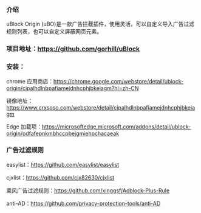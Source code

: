 ### 介绍

uBlock Origin (uBO)是一款广告拦截插件，使用灵活，可以自定义导入广告过滤规则列表，也可以自定义屏蔽网页元素。

### 项目地址：https://github.com/gorhill/uBlock

### 安装：

chrome 应用商店：https://chrome.google.com/webstore/detail/ublock-origin/cjpalhdlnbpafiamejdnhcphjbkeiagm?hl=zh-CN

镜像地址：https://www.crxsoso.com/webstore/detail/cjpalhdlnbpafiamejdnhcphjbkeiagm

Edge 加载项：https://microsoftedge.microsoft.com/addons/detail/ublock-origin/odfafepnkmbhccpbejgmiehpchacaeak

### 广告过滤规则

easylist：https://github.com/easylist/easylist

cjxlist：https://github.com/cjx82630/cjxlist

乘风广告过滤规则：https://github.com/xinggsf/Adblock-Plus-Rule

anti-AD：https://github.com/privacy-protection-tools/anti-AD

